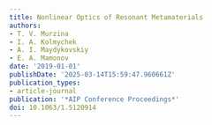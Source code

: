 ```yaml
---
title: Nonlinear Optics of Resonant Metamaterials
authors:
- T. V. Murzina
- I. A. Kolmychek
- A. I. Maydykovskiy
- E. A. Mamonov
date: '2019-01-01'
publishDate: '2025-03-14T15:59:47.960661Z'
publication_types:
- article-journal
publication: '*AIP Conference Proceedings*'
doi: 10.1063/1.5120914
---
```

